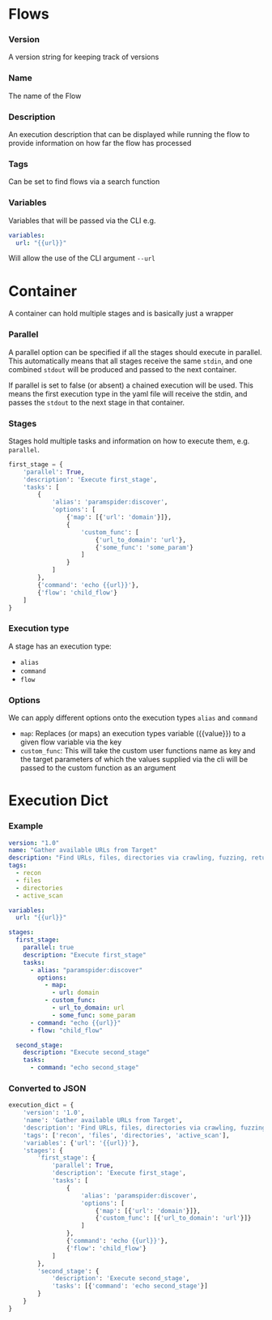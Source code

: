 # Flows
### Version
A version string for keeping track of versions

### Name 
The name of the Flow

### Description
An execution description that can be displayed while running the flow to provide
information on how far the flow has processed

### Tags
Can be set to find flows via a search function

### Variables
Variables that will be passed via the CLI e.g.
```yaml
variables:
  url: "{{url}}"
```
Will allow the use of the CLI argument `--url`

# Container
A container can hold multiple stages and is basically just a wrapper


### Parallel
A parallel option can be specified if all the stages should execute in parallel. 
This automatically means that all stages receive the same `stdin`, and one combined
`stdout` will be produced and passed to the next container.

If parallel is set to false (or absent) a chained execution will be used. This means
the first execution type in the yaml file will receive the stdin, and passes the `stdout` 
to the next stage in that container.

### Stages
Stages hold multiple tasks and information on how to execute them, e.g. `parallel`.

```python
first_stage = {
    'parallel': True,
    'description': 'Execute first_stage',
    'tasks': [
        {
            'alias': 'paramspider:discover',
            'options': [
                {'map': [{'url': 'domain'}]},
                {
                    'custom_func': [
                        {'url_to_domain': 'url'},
                        {'some_func': 'some_param'}
                    ]
                }
            ]
        },
        {'command': 'echo {{url}}'},
        {'flow': 'child_flow'}
    ]
}
```

### Execution type
A stage has an execution type:
- `alias`
- `command`
- `flow`

### Options
We can apply different options onto the execution types `alias` and `command` 

- `map`: Replaces (or maps) an execution types variable ({{value}}) to a given flow variable via the key
- `custom_func`: This will take the custom user functions name as key and the target parameters of which the values supplied via the cli will be passed to the custom function as an argument

# Execution Dict

### Example
```yaml
version: "1.0"
name: "Gather available URLs from Target"
description: "Find URLs, files, directories via crawling, fuzzing, return available non duplicate once"
tags:
  - recon
  - files
  - directories
  - active_scan

variables:
  url: "{{url}}"

stages:
  first_stage:
    parallel: true
    description: "Execute first_stage"
    tasks:
      - alias: "paramspider:discover"
        options:
          - map:
            - url: domain
          - custom_func:
            - url_to_domain: url
            - some_func: some_param
      - command: "echo {{url}}"
      - flow: "child_flow"

  second_stage:
    description: "Execute second_stage"
    tasks:
      - command: "echo second_stage"
```

### Converted to JSON
```python
execution_dict = {
    'version': '1.0',
    'name': 'Gather available URLs from Target',
    'description': 'Find URLs, files, directories via crawling, fuzzing, return available non duplicate once',
    'tags': ['recon', 'files', 'directories', 'active_scan'],
    'variables': {'url': '{{url}}'},
    'stages': {
        'first_stage': {
            'parallel': True,
            'description': 'Execute first_stage',
            'tasks': [
                {
                    'alias': 'paramspider:discover',
                    'options': [
                        {'map': [{'url': 'domain'}]},
                        {'custom_func': [{'url_to_domain': 'url'}]}
                    ]
                },
                {'command': 'echo {{url}}'},
                {'flow': 'child_flow'}
            ]
        },
        'second_stage': {
            'description': 'Execute second_stage',
            'tasks': [{'command': 'echo second_stage'}]
        }
    }
}
```
